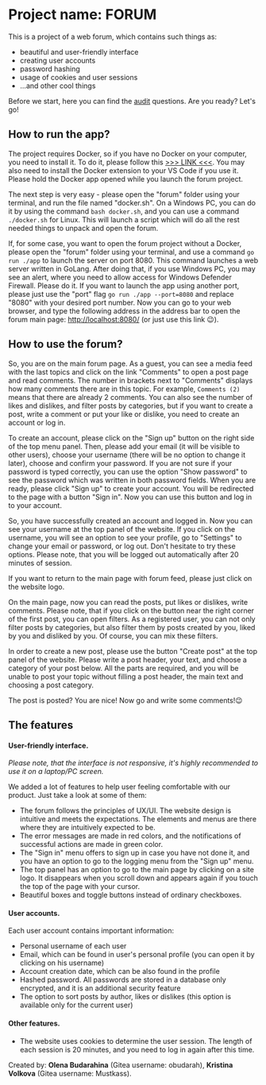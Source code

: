 # Project name: FORUM

This is a project of a web forum, which contains such things as:

* beautiful and user-friendly interface
* creating user accounts
* password hashing
* usage of cookies and user sessions
* ...and other cool things

Before we start, here you can find the [audit](https://github.com/01-edu/public/tree/master/subjects/forum/audit) questions. Are you ready? Let's go!

## How to run the app?

The project requires Docker, so if you have no Docker on your computer, you need to install it. To do it, please follow this [>>> LINK <<<](https://docs.docker.com/get-docker/). You may also need to install the Docker extension to your VS Code if you use it. Please hold the Docker app opened while you launch the forum project.

The next step is very easy - please open the "forum" folder using your terminal, and run the file named "docker.sh". On a Windows PC, you can do it by using the command `bash docker.sh`, and you can use a command `./docker.sh` for Linux. This will launch a script which will do all the rest needed things to unpack and open the forum.

If, for some case, you want to open the forum project without a Docker, please open the "forum" folder using your terminal, and use a command `go run ./app` to launch the server on port 8080. This command launches a web server written in GoLang. After doing that, if you use Windows PC, you may see an alert, where you need to allow access for Windows Defender Firewall. Please do it.
If you want to launch the app using another port, please just use the "port" flag `go run ./app --port=8080` and replace "8080" with your desired port number.
Now you can go to your web browser, and type the following address in the address bar to open the forum main page: [http://localhost:8080/](http://localhost:8080/) (or just use this link 😉).

## How to use the forum?

So, you are on the main forum page. As a guest, you can see a media feed with the last topics and click on the link "Comments" to open a post page and read comments. The number in brackets next to "Comments" displays how many comments there are in this topic. For example, `Comments (2)` means that there are already 2 comments. You can also see the number of likes and dislikes, and filter posts by categories, but if you want to create a post, write a comment or put your like or dislike, you need to create an account or log in.

To create an account, please click on the "Sign up" button on the right side of the top menu panel. Then, please add your email (it will be visible to other users), choose your username (there will be no option to change it later), choose and confirm your password. If you are not sure if your password is typed correctly, you can use the option "Show password" to see the password which was written in both password fields. When you are ready, please click "Sign up" to create your account. You will be redirected to the page with a button "Sign in". Now you can use this button and log in to your account.

So, you have successfully created an account and logged in. Now you can see your username at the top panel of the website. If you click on the username, you will see an option to see your profile, go to "Settings" to change your email or password, or log out. Don't hesitate to try these options.
Please note, that you will be logged out automatically after 20 minutes of session.

If you want to return to the main page with forum feed, please just click on the website logo.

On the main page, now you can read the posts, put likes or dislikes, write comments. Please note, that if you click on the button near the right corner of the first post, you can open filters. As a registered user, you can not only filter posts by categories, but also filter them by posts created by you, liked by you and disliked by you. Of course, you can mix these filters.

In order to create a new post, please use the button "Create post" at the top panel of the website. Please write a post header, your text, and choose a category of your post below. All the parts are required, and you will be unable to post your topic without filling a post header, the main text and choosing a post category.

The post is posted? You are nice! Now go and write some comments!😉

## The features

#### User-friendly interface.

_Please note, that the interface is not responsive, it's highly recommended to use it on a laptop/PC screen._

We added a lot of features to help user feeling comfortable with our product. Just take a look at some of them:

* The forum follows the principles of UX/UI. The website design is intuitive and meets the expectations. The elements and menus are there where they are intuitively expected to be.
* The error messages are made in red colors, and the notifications of successful actions are made in green color. 
* The "Sign in" menu offers to sign up in case you have not done it, and you have an option to go to the logging menu from the "Sign up" menu.
* The top panel has an option to go to the main page by clicking on a site logo. It disappears when you scroll down and appears again if you touch the top of the page with your cursor.
* Beautiful boxes and toggle buttons instead of ordinary checkboxes.

#### User accounts.

Each user account contains important information:

* Personal username of each user
* Email, which can be found in user's personal profile (you can open it by clicking on his username)
* Account creation date, which can be also found in the profile
* Hashed password. All passwords are stored in a database only encrypted, and it is an additional security feature
* The option to sort posts by author, likes or dislikes (this option is available only for the current user)

#### Other features.

* The website uses cookies to determine the user session. The length of each session is 20 minutes, and you need to log in again after this time.




Created by: **Olena Budarahina** (Gitea username: obudarah), **Kristina Volkova** (Gitea username: Mustkass).
